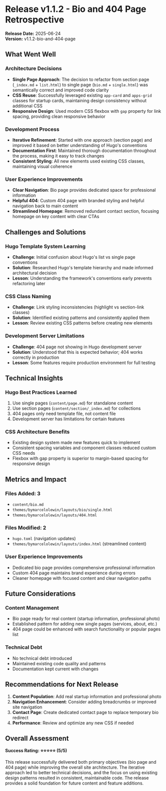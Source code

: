 # Release v1.1.2 - Bio and 404 Page Retrospective

**Release Date:** 2025-06-24  
**Version:** v1.1.2-bio-and-404-page

## What Went Well

### Architecture Decisions
- **Single Page Approach**: The decision to refactor from section page (`_index.md` + `list.html`) to single page (`bio.md` + `single.html`) was semantically correct and improved code clarity
- **CSS Reuse**: Successfully leveraged existing `app-card` and `apps-grid` classes for startup cards, maintaining design consistency without additional CSS
- **Responsive Design**: Used modern CSS flexbox with `gap` property for link spacing, providing clean responsive behavior

### Development Process
- **Iterative Refinement**: Started with one approach (section page) and improved it based on better understanding of Hugo's conventions
- **Documentation First**: Maintained thorough documentation throughout the process, making it easy to track changes
- **Consistent Styling**: All new elements used existing CSS classes, maintaining visual coherence

### User Experience Improvements
- **Clear Navigation**: Bio page provides dedicated space for professional information
- **Helpful 404**: Custom 404 page with branded styling and helpful navigation back to main content
- **Streamlined Homepage**: Removed redundant contact section, focusing homepage on key content with clear CTAs

## Challenges and Solutions

### Hugo Template System Learning
- **Challenge**: Initial confusion about Hugo's list vs single page conventions
- **Solution**: Researched Hugo's template hierarchy and made informed architectural decision
- **Lesson**: Understanding the framework's conventions early prevents refactoring later

### CSS Class Naming
- **Challenge**: Link styling inconsistencies (highlight vs section-link classes)
- **Solution**: Identified existing patterns and consistently applied them
- **Lesson**: Review existing CSS patterns before creating new elements

### Development Server Limitations
- **Challenge**: 404 page not showing in Hugo development server
- **Solution**: Understood that this is expected behavior; 404 works correctly in production
- **Lesson**: Some features require production environment for full testing

## Technical Insights

### Hugo Best Practices Learned
1. Use single pages (`content/page.md`) for standalone content
2. Use section pages (`content/section/_index.md`) for collections
3. 404 pages only need template file, not content file
4. Development server has limitations for certain features

### CSS Architecture Benefits
- Existing design system made new features quick to implement
- Consistent spacing variables and component classes reduced custom CSS needs
- Flexbox with gap property is superior to margin-based spacing for responsive design

## Metrics and Impact

### Files Added: 3
- `content/bio.md`
- `themes/bymarcelolewin/layouts/bio/single.html`
- `themes/bymarcelolewin/layouts/404.html`

### Files Modified: 2
- `hugo.toml` (navigation updates)
- `themes/bymarcelolewin/layouts/index.html` (streamlined content)

### User Experience Improvements
- Dedicated bio page provides comprehensive professional information
- Custom 404 page maintains brand experience during errors
- Cleaner homepage with focused content and clear navigation paths

## Future Considerations

### Content Management
- Bio page ready for real content (startup information, professional photo)
- Established pattern for adding new single pages (services, about, etc.)
- 404 page could be enhanced with search functionality or popular pages list

### Technical Debt
- No technical debt introduced
- Maintained existing code quality and patterns
- Documentation kept current with changes

## Recommendations for Next Release

1. **Content Population**: Add real startup information and professional photo
2. **Navigation Enhancement**: Consider adding breadcrumbs or improved site navigation
3. **Contact Page**: Create dedicated contact page to replace temporary bio redirect
4. **Performance**: Review and optimize any new CSS if needed

## Overall Assessment

**Success Rating: ⭐⭐⭐⭐⭐ (5/5)**

This release successfully delivered both primary objectives (bio page and 404 page) while improving the overall site architecture. The iterative approach led to better technical decisions, and the focus on using existing design patterns resulted in consistent, maintainable code. The release provides a solid foundation for future content and feature additions.